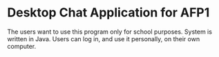 # Desktop Chat Application for AFP1

The users want to use this program only for school purposes.
System is written in Java.
Users can log in, and use it personally, on their own computer.

